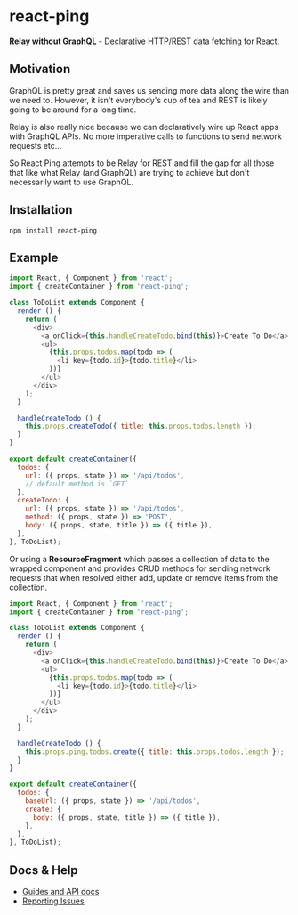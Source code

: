 # react-ping

**Relay without GraphQL** - Declarative HTTP/REST data fetching for React.

## Motivation

GraphQL is pretty great and saves us sending more data along the wire than we need to. However, it isn't everybody's cup of tea and REST is likely going to be around for a long time.

Relay is also really nice because we can declaratively wire up React apps with GraphQL APIs. No more imperative calls to functions to send network requests etc...

So React Ping attempts to be Relay for REST and fill the gap for all those that like what Relay (and GraphQL) are trying to achieve but don't necessarily want to use GraphQL.

## Installation

```
npm install react-ping
```

## Example

```javascript
import React, { Component } from 'react';
import { createContainer } from 'react-ping';

class ToDoList extends Component {
  render () {
    return (
      <div>
        <a onClick={this.handleCreateTodo.bind(this)}>Create To Do</a>
        <ul>
          {this.props.todos.map(todo => (
            <li key={todo.id}>{todo.title}</li>
          ))}
        </ul>
      </div>
    );
  }

  handleCreateTodo () {
    this.props.createTodo({ title: this.props.todos.length });
  }
}

export default createContainer({
  todos: {
    url: ({ props, state }) => '/api/todos',
    // default method is `GET`
  },
  createTodo: {
    url: ({ props, state }) => '/api/todos',
    method: ({ props, state }) => 'POST',
    body: ({ props, state, title }) => ({ title }),
  },
}, ToDoList);
```

Or using a **ResourceFragment** which passes a collection of data to the wrapped component and provides CRUD methods for sending network requests that when resolved either add, update or remove items from the collection.

```javascript
import React, { Component } from 'react';
import { createContainer } from 'react-ping';

class ToDoList extends Component {
  render () {
    return (
      <div>
        <a onClick={this.handleCreateTodo.bind(this)}>Create To Do</a>
        <ul>
          {this.props.todos.map(todo => (
            <li key={todo.id}>{todo.title}</li>
          ))}
        </ul>
      </div>
    );
  }

  handleCreateTodo () {
    this.props.ping.todos.create({ title: this.props.todos.length });
  }
}

export default createContainer({
  todos: {
    baseUrl: ({ props, state }) => '/api/todos',
    create: {
      body: ({ props, state, title }) => ({ title }),
    },
  },
}, ToDoList);
```

## Docs & Help

- [Guides and API docs](/docs)
- [Reporting Issues](https://github.com/finnfiddle/react-ping/issues)
